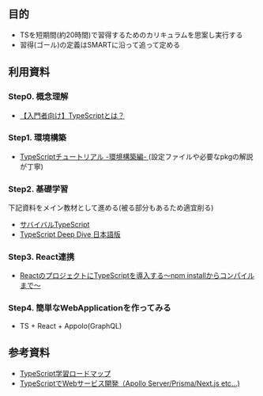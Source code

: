 ## 目的
- TSを短期間(約20時間)で習得するためのカリキュラムを思案し実行する  
- 習得(ゴール)の定義はSMARTに沿って追って定める

## 利用資料
### Step0. 概念理解
- [【入門者向け】TypeScriptとは？](https://udemy.benesse.co.jp/development/system/typescript.html)
### Step1. 環境構築
- [TypeScriptチュートリアル -環境構築編-
](https://qiita.com/ochiochi/items/efdaa0ae7d8c972c8103) (設定ファイルや必要なpkgの解説が丁寧)
### Step2. 基礎学習
下記資料をメイン教材として進める(被る部分もあるため適宜削る)
- [サバイバルTypeScript](https://typescriptbook.jp/)
- [TypeScript Deep Dive 日本語版](https://typescript-jp.gitbook.io/deep-dive/)
### Step3. React連携
- [ReactのプロジェクトにTypeScriptを導入する〜npm installからコンパイルまで〜](https://qiita.com/toshi-toma/items/080b89000ed7f0242bee)
### Step4. 簡単なWebApplicationを作ってみる
- TS + React + Appolo(GraphQL)

## 参考資料
- [TypeScript学習ロードマップ](https://qiita.com/irico/items/33744e15a4e0ca52d6bc)
- [TypeScriptでWebサービス開発（Apollo Server/Prisma/Next.js etc...)](https://zenn.dev/katsumanarisawa/articles/3e053fe3627b5b)
